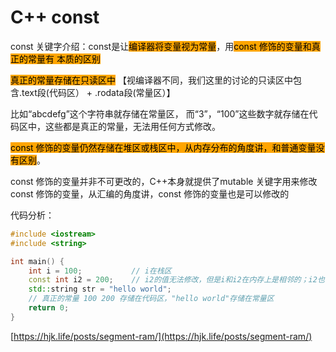 # C++ const

const 关键字介绍：const是让<mark style="background-color:orange;">编译器将变量视为常量</mark>，用<mark style="background-color:orange;">const 修饰的变量和真正的常量有 本质的区别</mark>



<mark style="background-color:orange;">真正的常量存储在只读区中</mark> 【视编译器不同，我们这里的讨论的只读区中包含.text段(代码区） +  .rodata段(常量区）】&#x20;

比如“abcdefg”这个字符串就存储在常量区， 而“3”，“100”这些数字就存储在代码区中，这些都是真正的常量，无法用任何方式修改。

<mark style="background-color:orange;">const 修饰的变量仍然存储在堆区或栈区中，从内存分布的角度讲，和普通变量没有区别</mark>。

const 修饰的变量并非不可更改的，C++本身就提供了mutable 关键字用来修改 const 修饰的变量，从汇编的角度讲，const 修饰的变量也是可以修改的



代码分析：

```cpp
#include <iostream>
#include <string>

int main() {
    int i = 100;           // i在栈区
    const int i2 = 200;    // i2的值无法修改，但是i和i2在内存上是相邻的；i2也在栈区
    std::string str = "hello world";
    // 真正的常量 100 200 存储在代码区，"hello world"存储在常量区
    return 0;
}
```



[https://hjk.life/posts/segment-ram/](https://hjk.life/posts/segment-ram/)
